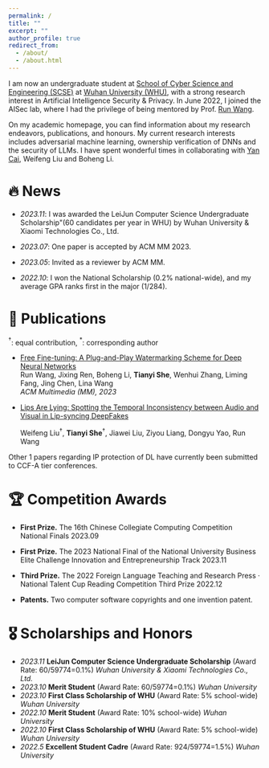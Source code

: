 ```yaml
---
permalink: /
title: ""
excerpt: ""
author_profile: true
redirect_from: 
  - /about/
  - /about.html
---
```


<span class='anchor' id='about-me'></span>

I am now an undergraduate student at [School of Cyber Science and Engineering (SCSE)](http://cse.whu.edu.cn/index.htm) at [Wuhan University (WHU)](https://www.whu.edu.cn/), with a strong research interest in Artificial Intelligence Security & Privacy. In June 2022, I joined the AISec lab, where I had the privilege of being mentored by Prof. [Run Wang](https://wangrun.github.io/). 

On my academic homepage, you can find information about my research endeavors, publications, and honours. My current research interests includes adversarial machine learning, ownership verification of DNNs and the security of LLMs. I have spent wonderful times in collaborating with [Yan Cai](https://cyccyyycyc.github.io/), Weifeng Liu and Boheng Li.


# 🔥 News

- *2023.11*: I was awarded the LeiJun Computer Science Undergraduate Scholarship"(60 candidates per year in WHU) by Wuhan University & Xiaomi Technologies Co., Ltd.

- *2023.07*: One paper is accepted by ACM MM 2023.

- *2023.05*: Invited as a reviewer by ACM MM.

- *2022.10*: I won the National Scholarship (0.2% national-wide), and my average GPA ranks first in the major (1/284).

  

# 📝 Publications 

$^\dagger$: equal contribution, $^*$: corresponding author

<!-- ## 🤖️ AI Security, Privacy & Intellectual Property (IP) Protection -->

- [Free Fine-tuning: A Plug-and-Play Watermarking Scheme for Deep Neural Networks](https://arxiv.org/abs/2210.07809)   
  Run Wang, Jixing Ren, Boheng Li, **Tianyi She**, Wenhui Zhang, Liming Fang, Jing Chen, Lina Wang  
  *ACM Multimedia (MM), 2023*

- [Lips Are Lying: Spotting the Temporal Inconsistency between Audio and Visual in Lip-syncing DeepFakes](https://arxiv.org/abs/2401.15668)  

  Weifeng Liu$^\dagger$, **Tianyi She**$^\dagger$, Jiawei Liu, Ziyou Liang, Dongyu Yao, Run Wang  

Other 1 papers regarding IP protection of DL have currently been submitted to CCF-A tier conferences.
<!-- ## 🖨️ Preprints & In Submission -->


# 🏆 Competition Awards

- **First Prize.** The 16th Chinese Collegiate Computing Competition National Finals  2023.09

- **First Prize.** The 2023 National Final of the National University Business Elite Challenge Innovation and Entrepreneurship Track 2023.11

- **Third Prize.** The 2022 Foreign Language Teaching and Research Press · National Talent Cup Reading Competition Third Prize 2022.12
  
- **Patents.** Two computer software copyrights and one invention patent.
  

# 🎖 Scholarships and Honors

- *2023.11* **LeiJun Computer Science Undergraduate Scholarship** (Award Rate: 60/59774=0.1%) *Wuhan University & Xiaomi Technologies Co., Ltd.*
- *2023.10* **Merit Student** (Award Rate: 60/59774=0.1%) *Wuhan University*
- *2023.10* **First Class Scholarship of WHU** (Award Rate: 5% school-wide) *Wuhan University* 
- *2022.10* **Merit Student**  (Award Rate: 10% school-wide) *Wuhan University* 
- *2022.10* **First Class Scholarship of WHU** (Award Rate: 5% school-wide) *Wuhan University* 
- *2022.5* **Excellent Student Cadre** (Award Rate: 924/59774=1.5%) *Wuhan University*
